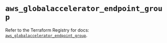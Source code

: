 # `aws_globalaccelerator_endpoint_group`

Refer to the Terraform Registry for docs: [`aws_globalaccelerator_endpoint_group`](https://registry.terraform.io/providers/hashicorp/aws/6.14.0/docs/resources/globalaccelerator_endpoint_group).
